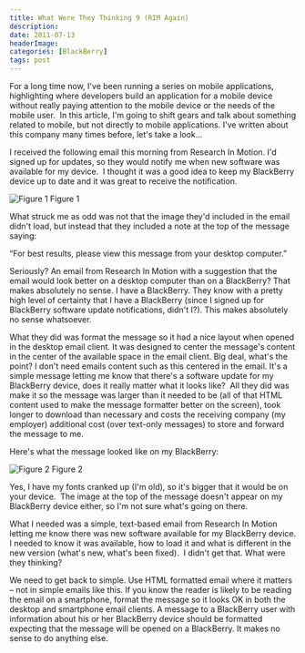 ```yaml
---
title: What Were They Thinking 9 (RIM Again)
description: 
date: 2011-07-13
headerImage: 
categories: [BlackBerry]
tags: post
---
```


For a long time now, I've been running a series on mobile applications, highlighting where developers build an application for a mobile device without really paying attention to the mobile device or the needs of the mobile user.  In this article, I'm going to shift gears and talk about something related to mobile, but not directly to mobile applications. I've written about this company many times before, let's take a look…

I received the following email this morning from Research In Motion. I'd signed up for updates, so they would notify me when new software was available for my device.  I thought it was a good idea to keep my BlackBerry device up to date and it was great to receive the notification.

![Figure 1](/images/2011/rim_email1.png)
Figure 1

What struck me as odd was not that the image they'd included in the email didn't load, but instead that they included a note at the top of the message saying:

“For best results, please view this message from your desktop computer.”

Seriously? An email from Research In Motion with a suggestion that the email would look better on a desktop computer than on a BlackBerry? That makes absolutely no sense. I have a BlackBerry. They know with a pretty high level of certainty that I have a BlackBerry (since I signed up for BlackBerry software update notifications, didn't I?). This makes absolutely no sense whatsoever.

What they did was format the message so it had a nice layout when opened in the desktop email client. It was designed to center the message's content in the center of the available space in the email client. Big deal, what's the point? I don't need emails content such as this centered in the email. It's a simple message letting me know that there's a software update for my BlackBerry device, does it really matter what it looks like?  All they did was make it so the message was larger than it needed to be (all of that HTML content used to make the message formatter better on the screen), took longer to download than necessary and costs the receiving company (my employer) additional cost (over text-only messages) to store and forward the message to me.

Here's what the message looked like on my BlackBerry:

![Figure 2](/images/2011/rim_email2.png)
Figure 2

Yes, I have my fonts cranked up (I'm old), so it's bigger that it would be on your device.  The image at the top of the message doesn't appear on my BlackBerry device either, so I'm not sure what's going on there.

What I needed was a simple, text-based email from Research In Motion letting me know there was new software available for my BlackBerry device. I needed to know it was available, how to load it and what is different in the new version (what's new, what's been fixed).  I didn't get that. What were they thinking?

We need to get back to simple. Use HTML formatted email where it matters – not in simple emails like this. If you know the reader is likely to be reading the email on a smartphone, format the message so it looks OK in both the desktop and smartphone email clients. A message to a BlackBerry user with information about his or her BlackBerry device should be formatted expecting that the message will be opened on a BlackBerry. It makes no sense to do anything else.